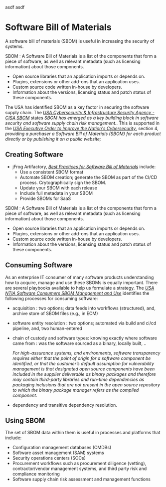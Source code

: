 asdf asdf

# Software Bill of Materials

A software bill of materials (SBOM) is useful in increasing the security of systems.  

SBOM : A Software Bill of Materials is a list of the components that form a piece of software, as well as relevant metadata (such as licensing information) about those components.
- Open source libraries that an application imports or depends on.
- Plugins, extensions or other add-ons that an application uses.
- Custom source code written in-house by developers.
- Information about the versions, licensing status and patch status of these components.


The USA has identified SBOM as a key factor in securing the software supply chain.  The *[USA Cybersecurity & Infrastructure Security Agency -CISA SBOM](https://www.cisa.gov/sbom)* states *SBOM has emerged as a key building block in software security and software supply chain risk management.*.  This is supported in the *[USA Executive Order to Improve the Nation's Cybersecurity](https://www.whitehouse.gov/briefing-room/presidential-actions/2021/05/12/executive-order-on-improving-the-nations-cybersecurity/)*, section 4, *providing a purchaser a Software Bill of Materials (SBOM) for each product directly or by publishing it on a public website;*

## Creating Software
- jFrog Artifactory, [*Best Practices for Software Bill of Materials*](https://jfrog.com/knowledge-base/best-practices-for-software-bill-of-materials-sbom-management/) include:
  - Use a consistent SBOM format
  - Automate SBOM creation; generate the SBOM as part of the CI/CD process.  Crytographically sign the SBOM.
  - Update your SBOM with each release
  - Include full metadata in your SBOM
  - Provide SBOMs for SaaS


SBOM : A Software Bill of Materials is a list of the components that form a piece of software, as well as relevant metadata (such as licensing information) about those components.
- Open source libraries that an application imports or depends on.
- Plugins, extensions or other add-ons that an application uses.
- Custom source code written in-house by developers.
- Information about the versions, licensing status and patch status of these components.


## Consuming Software
As an enterprise IT consumer of many software products understanding how to acquire, manage and use these SBOMs is equally important.  There are several playbooks available to help us formulate a strategy.  The [*USA NTIA Software Consumers SBOM Management and Use*](https://www.ntia.gov/files/ntia/publications/software_consumers_sbom_acquisition_management_and_use_-_final.pdf) identifies the following processes for consuming software:
- acquisition : two options; data feeds into workflows (structured), and, archive store of SBOM files (e.g., in ECM)
- software entity resolution : two options; automated via build and ci/cd pipeline, and, two human-entered
- chain of custody and software types: knowing exactly where software came from : was the software sourced as a binary, locally built, ..

  *For high-assurance systems, and environments, software transparency requires either that the point of origin for a software component be identified, or that the customer’s default assumption for vulnerability management is that designated open source components have been included in the supplier deliverable as binary packages and therefore may contain third-party libraries and run-time dependencies as packaging inclusions that are not present in the open source repository to which the binary package manager refers as the compiled component.*

- dependency and transitive dependency resolution.

## Using SBOM
The set of SBOM data within them is useful in processes and platforms that include:
- Configuration management databases (CMDBs)
- Software asset management (SAM) systems
- Security operations centers (SOCs)
- Procurement workflows such as procurement diligence (vetting), contractor/vendor management systems, and third party risk and compliance monitoring
- Software supply chain risk assessment and management functions

